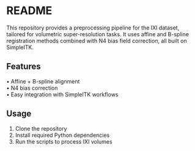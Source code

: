 # README

This repository provides a preprocessing pipeline for the IXI dataset, tailored for volumetric super-resolution tasks. It uses affine and B-spline registration methods combined with N4 bias field correction, all built on SimpleITK. 

## Features
• Affine + B-spline alignment  
• N4 bias correction  
• Easy integration with SimpleITK workflows  

## Usage
1. Clone the repository  
2. Install required Python dependencies  
3. Run the scripts to process IXI volumes  

